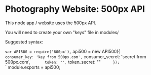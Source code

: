 # Photography Website: 500px API

This node app / website uses the 500px API.

You will need to create your own "keys" file in modules/

Suggested syntax:


` var API500 = require('600px'),
`     api500 = new API500({
`       consumer_key: 'key from 500px.com',
`       consumer_secret: 'secret from 500px.com',
`       token: "",
`       token_secret: ""
`      });
` 	 
` module.exports = api500;